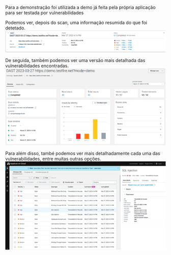 Para a demonstração foi utilizada a demo já feita pela própria aplicação para ser testada por vulnerabilidades

Podemos ver, depois do scan, uma informação resumida do que foi detetado.
![general](images/general.png "Vista resumida do scan")

De seguida, também podemos ver uma versão mais detalhada das vulnerabilidades encontradas.
![full](images/full.png "Vista mais detalhada do scan")

Para além disso, també podemos ver mais detalhadamente cada uma das vulnerabilidades, entre muitas outras opções.
![detail](images/detail.png "Vista da lista das vulnerabilidades")

